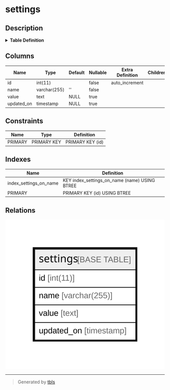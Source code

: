 # settings

## Description

<details>
<summary><strong>Table Definition</strong></summary>

```sql
CREATE TABLE `settings` (
  `id` int(11) NOT NULL AUTO_INCREMENT,
  `name` varchar(255) NOT NULL DEFAULT '',
  `value` text DEFAULT NULL,
  `updated_on` timestamp NULL DEFAULT NULL,
  PRIMARY KEY (`id`),
  KEY `index_settings_on_name` (`name`)
) ENGINE=InnoDB AUTO_INCREMENT=[Redacted by tbls] DEFAULT CHARSET=utf8mb4 COLLATE=utf8mb4_general_ci
```

</details>

## Columns

| Name | Type | Default | Nullable | Extra Definition | Children | Parents | Comment |
| ---- | ---- | ------- | -------- | ---------------- | -------- | ------- | ------- |
| id | int(11) |  | false | auto_increment |  |  |  |
| name | varchar(255) | '' | false |  |  |  |  |
| value | text | NULL | true |  |  |  |  |
| updated_on | timestamp | NULL | true |  |  |  |  |

## Constraints

| Name | Type | Definition |
| ---- | ---- | ---------- |
| PRIMARY | PRIMARY KEY | PRIMARY KEY (id) |

## Indexes

| Name | Definition |
| ---- | ---------- |
| index_settings_on_name | KEY index_settings_on_name (name) USING BTREE |
| PRIMARY | PRIMARY KEY (id) USING BTREE |

## Relations

![er](settings.svg)

---

> Generated by [tbls](https://github.com/k1LoW/tbls)
